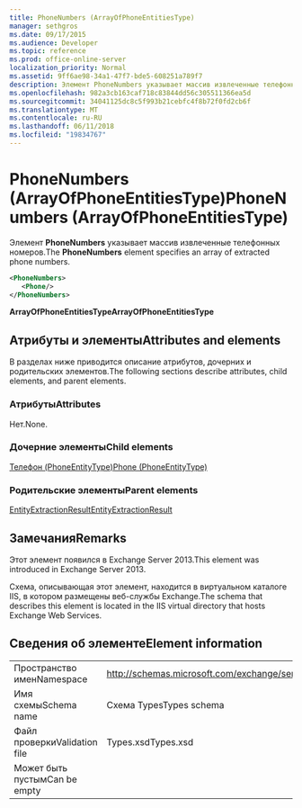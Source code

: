 ```yaml
---
title: PhoneNumbers (ArrayOfPhoneEntitiesType)
manager: sethgros
ms.date: 09/17/2015
ms.audience: Developer
ms.topic: reference
ms.prod: office-online-server
localization_priority: Normal
ms.assetid: 9ff6ae98-34a1-47f7-bde5-608251a789f7
description: Элемент PhoneNumbers указывает массив извлеченные телефонных номеров.
ms.openlocfilehash: 982a3cb163caf718c83844dd56c305511366ea5d
ms.sourcegitcommit: 34041125dc8c5f993b21cebfc4f8b72f0fd2cb6f
ms.translationtype: MT
ms.contentlocale: ru-RU
ms.lasthandoff: 06/11/2018
ms.locfileid: "19834767"
---
```

# <a name="phonenumbers-arrayofphoneentitiestype"></a><span data-ttu-id="f2d55-103">PhoneNumbers (ArrayOfPhoneEntitiesType)</span><span class="sxs-lookup"><span data-stu-id="f2d55-103">PhoneNumbers (ArrayOfPhoneEntitiesType)</span></span>

<span data-ttu-id="f2d55-104">Элемент **PhoneNumbers** указывает массив извлеченные телефонных номеров.</span><span class="sxs-lookup"><span data-stu-id="f2d55-104">The **PhoneNumbers** element specifies an array of extracted phone numbers.</span></span> 
  
```XML
<PhoneNumbers>
   <Phone/>
</PhoneNumbers>
```

 <span data-ttu-id="f2d55-105">**ArrayOfPhoneEntitiesType**</span><span class="sxs-lookup"><span data-stu-id="f2d55-105">**ArrayOfPhoneEntitiesType**</span></span>
## <a name="attributes-and-elements"></a><span data-ttu-id="f2d55-106">Атрибуты и элементы</span><span class="sxs-lookup"><span data-stu-id="f2d55-106">Attributes and elements</span></span>

<span data-ttu-id="f2d55-107">В разделах ниже приводится описание атрибутов, дочерних и родительских элементов.</span><span class="sxs-lookup"><span data-stu-id="f2d55-107">The following sections describe attributes, child elements, and parent elements.</span></span>
  
### <a name="attributes"></a><span data-ttu-id="f2d55-108">Атрибуты</span><span class="sxs-lookup"><span data-stu-id="f2d55-108">Attributes</span></span>

<span data-ttu-id="f2d55-109">Нет.</span><span class="sxs-lookup"><span data-stu-id="f2d55-109">None.</span></span>
  
### <a name="child-elements"></a><span data-ttu-id="f2d55-110">Дочерние элементы</span><span class="sxs-lookup"><span data-stu-id="f2d55-110">Child elements</span></span>

[<span data-ttu-id="f2d55-111">Телефон (PhoneEntityType)</span><span class="sxs-lookup"><span data-stu-id="f2d55-111">Phone (PhoneEntityType)</span></span>](phone-phoneentitytype.md)
  
### <a name="parent-elements"></a><span data-ttu-id="f2d55-112">Родительские элементы</span><span class="sxs-lookup"><span data-stu-id="f2d55-112">Parent elements</span></span>

[<span data-ttu-id="f2d55-113">EntityExtractionResult</span><span class="sxs-lookup"><span data-stu-id="f2d55-113">EntityExtractionResult</span></span>](entityextractionresult.md)
  
## <a name="remarks"></a><span data-ttu-id="f2d55-114">Замечания</span><span class="sxs-lookup"><span data-stu-id="f2d55-114">Remarks</span></span>

<span data-ttu-id="f2d55-115">Этот элемент появился в Exchange Server 2013.</span><span class="sxs-lookup"><span data-stu-id="f2d55-115">This element was introduced in Exchange Server 2013.</span></span>
  
<span data-ttu-id="f2d55-116">Схема, описывающая этот элемент, находится в виртуальном каталоге IIS, в котором размещены веб-службы Exchange.</span><span class="sxs-lookup"><span data-stu-id="f2d55-116">The schema that describes this element is located in the IIS virtual directory that hosts Exchange Web Services.</span></span>
  
## <a name="element-information"></a><span data-ttu-id="f2d55-117">Сведения об элементе</span><span class="sxs-lookup"><span data-stu-id="f2d55-117">Element information</span></span>

|||
|:-----|:-----|
|<span data-ttu-id="f2d55-118">Пространство имен</span><span class="sxs-lookup"><span data-stu-id="f2d55-118">Namespace</span></span>  <br/> |http://schemas.microsoft.com/exchange/services/2006/types  <br/> |
|<span data-ttu-id="f2d55-119">Имя схемы</span><span class="sxs-lookup"><span data-stu-id="f2d55-119">Schema name</span></span>  <br/> |<span data-ttu-id="f2d55-120">Схема Types</span><span class="sxs-lookup"><span data-stu-id="f2d55-120">Types schema</span></span>  <br/> |
|<span data-ttu-id="f2d55-121">Файл проверки</span><span class="sxs-lookup"><span data-stu-id="f2d55-121">Validation file</span></span>  <br/> |<span data-ttu-id="f2d55-122">Types.xsd</span><span class="sxs-lookup"><span data-stu-id="f2d55-122">Types.xsd</span></span>  <br/> |
|<span data-ttu-id="f2d55-123">Может быть пустым</span><span class="sxs-lookup"><span data-stu-id="f2d55-123">Can be empty</span></span>  <br/> ||
   

